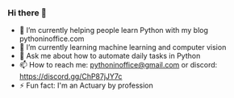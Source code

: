 ### Hi there 👋

- 🔭 I’m currently helping people learn Python with my blog pythoninoffice.com
- 🌱 I’m currently learning machine learning and computer vision
- 💬 Ask me about how to automate daily tasks in Python
- 📫 How to reach me: pythoninoffice@gmail.com or discord: https://discord.gg/ChP87jJY7c
- ⚡ Fun fact: I'm an Actuary by profession


<!--
**pythoninoffice/pythoninoffice** is a ✨ _special_ ✨ repository because its `README.md` (this file) appears on your GitHub profile.

Here are some ideas to get you started:

- 🔭 I’m currently working on ...
- 🌱 I’m currently learning ...
- 👯 I’m looking to collaborate on ...
- 🤔 I’m looking for help with ...
- 💬 Ask me about ...
- 📫 How to reach me: ...
- 😄 Pronouns: ...
- ⚡ Fun fact: ...
-->
